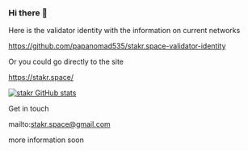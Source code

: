 ### Hi there 👋

Here is the validator identity with the information on current networks

https://github.com/papanomad535/stakr.space-validator-identity

Or you could go directly to the site

https://stakr.space/

[![stakr GitHub stats](https://github-readme-stats.vercel.app/api?username=papanomad535)](https://github.com/papanomad535/github-readme-stats)


Get in touch

mailto:stakr.space@gmail.com

more information soon

<!--

Tools(badges/shields.io) bash, docker, compose, ansible, solidity, rust, python, nodejs, golang

Blog posts workflows

[![Top Langs](https://github-readme-stats.vercel.app/api/top-langs/?username=papanomad535)](https://github.com/papanomad535/github-readme-stats)


**papanomad535/papanomad535** is a ✨ _special_ ✨ repository because its `README.md` (this file) appears on your GitHub profile.

Here are some ideas to get you started:

- 🔭 I’m currently working on ...
- 🌱 I’m currently learning ...
- 👯 I’m looking to collaborate on ...
- 🤔 I’m looking for help with ...
- 💬 Ask me about ...
- 📫 How to reach me: ...
- 😄 Pronouns: ...
- ⚡ Fun fact: ...
-->
